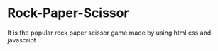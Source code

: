 # Rock-Paper-Scissor
It is the popular rock paper scissor game made by using html css and javascript
